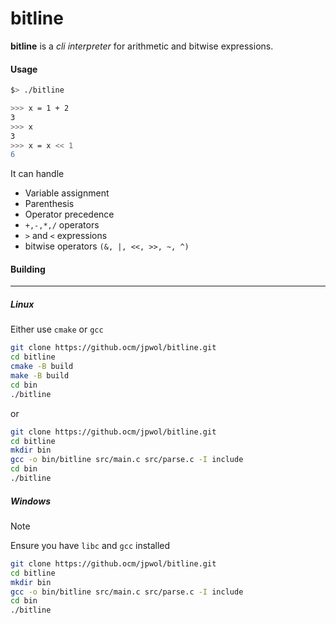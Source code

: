 # bitline

**bitline** is a _cli interpreter_ for arithmetic and bitwise expressions.

#### Usage

```bash
$> ./bitline

>>> x = 1 + 2
3
>>> x
3
>>> x = x << 1
6
```

It can handle

- Variable assignment
- Parenthesis
- Operator precedence
- `+,-,*,/` operators
- `>` and `<` expressions
- bitwise operators `(&, |, <<, >>, ~, ^)`

#### Building

---

##### Linux

Either use `cmake` or `gcc`

```bash
git clone https://github.ocm/jpwol/bitline.git
cd bitline
cmake -B build
make -B build
cd bin
./bitline
```

or

```bash
git clone https://github.ocm/jpwol/bitline.git
cd bitline
mkdir bin
gcc -o bin/bitline src/main.c src/parse.c -I include
cd bin
./bitline
```

##### Windows

> [!NOTE]
> Ensure you have `libc` and `gcc` installed

```bash
git clone https://github.ocm/jpwol/bitline.git
cd bitline
mkdir bin
gcc -o bin/bitline src/main.c src/parse.c -I include
cd bin
./bitline
```
